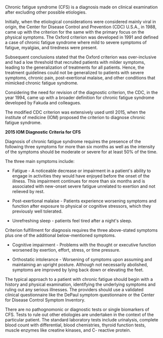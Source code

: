 Chronic fatigue syndrome (CFS) is a diagnosis made on clinical examination after excluding other possible etiologies.

Initially, when the etiological considerations were considered mainly viral in origin, the Center for Disease Control and Prevention (CDC) U.S.A., in 1988, came up with the criterion for the same with the primary focus on the physical symptoms. The Oxford criterion was developed in 1991 and defined a case of chronic fatigue syndrome where mild to severe symptoms of fatigue, myalgias, and tiredness were present.

Subsequent conclusions stated that the Oxford criterion was over-inclusive and had a low threshold that recruited patients with milder symptoms, leading to the generalization of treatments for all patients. Hence, the treatment guidelines could not be generalized to patients with severe symptoms, chronic pain, post-exertional malaise, and other conditions that mimicked chronic fatigue syndrome.

Considering the need for revision of the diagnostic criterion, the CDC, in the year 1994, came up with a broader definition for chronic fatigue syndrome developed by Fakuda and colleagues.

The modified CDC criterion was extensively used until 2015, when the institute of medicine (IOM) proposed the criterion to diagnose chronic fatigue syndrome.

**2015 IOM Diagnostic Criteria for CFS**

Diagnosis of chronic fatigue syndrome requires the presence of the following three symptoms for more than six months as well as the intensity of the symptoms should be moderate or severe for at least 50% of the time.

The three main symptoms include:

- Fatigue - A noticeable decrease or impairment in a patient's ability to engage in activities they would have enjoyed before the onset of the illness. This impairment continues for more than six months and is associated with new-onset severe fatigue unrelated to exertion and not relieved by rest.

- Post-exertional malaise - Patients experience worsening symptoms and function after exposure to physical or cognitive stressors, which they previously well tolerated.

- Unrefreshing sleep - patients feel tired after a night's sleep.

Criterion fulfillment for diagnosis requires the three above-stated symptoms plus one of the additional below-mentioned symptoms.

- Cognitive impairment - Problems with the thought or executive function worsened by exertion, effort, stress, or time pressure.

- Orthostatic intolerance - Worsening of symptoms upon assuming and maintaining an upright posture. Although not necessarily abolished, symptoms are improved by lying back down or elevating the feet.

The typical approach to a patient with chronic fatigue should begin with a history and physical examination, identifying the underlying symptoms and ruling out any serious illnesses. The providers should use a validated clinical questionnaire like the DePaul symptom questionnaire or the Center for Disease Control Symptom Inventory.

There are no pathognomonic or diagnostic tests or single biomarkers of CFS. Tests to rule out other etiologies are undertaken in the context of the particular patient. The standard laboratory tests include urinalysis, complete blood count with differential, blood chemistries, thyroid function tests, muscle enzymes like creatine kinases, and C- reactive protein.